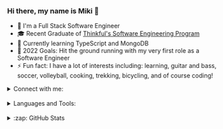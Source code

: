 ### Hi there, my name is Miki 👋 

- 🙋 I'm a Full Stack Software Engineer
- 🎓 Recent Graduate of [Thinkful's Software Engineering Program][thinkful]
- 🌱 Currently learning TypeScript and MongoDB
- 🥅 2022 Goals: Hit the ground running with my very first role as a Software Engineer
- ⚡ Fun fact: I have a lot of interests including: learning, guitar and bass, soccer, volleyball, cooking, trekking, bicycling, and of course coding!

<details>

<summary> Connect with me:</summary>

[<img align="left" alt="Link to LinkedIn account" width="22px" src="https://cdn.jsdelivr.net/npm/simple-icons@v3/icons/linkedin.svg" />][linkedin]
[<img align="left" alt="Link to Instagram account" width="22px" src="https://cdn.jsdelivr.net/npm/simple-icons@v3/icons/instagram.svg" />][instagram]
[<img align="left" alt="Link to Twitter account" width="22px" src="https://cdn.jsdelivr.net/npm/simple-icons@v3/icons/twitter.svg" />][twitter]
</details>

<br />

<details>

<summary>Languages and Tools:</summary>

<img align="left" alt="JavaScript" width="26px" src="https://raw.githubusercontent.com/github/explore/80688e429a7d4ef2fca1e82350fe8e3517d3494d/topics/javascript/javascript.png" />

<img align="left" alt="Node.js" width="26px" src="https://raw.githubusercontent.com/github/explore/80688e429a7d4ef2fca1e82350fe8e3517d3494d/topics/nodejs/nodejs.png" />

<img align="left" alt="TypeScript" width="26px" src="https://raw.githubusercontent.com/github/explore/80688e429a7d4ef2fca1e82350fe8e3517d3494d/topics/typescript/typescript.png" />

<img align="left" alt="React" width="26px" src="https://raw.githubusercontent.com/github/explore/80688e429a7d4ef2fca1e82350fe8e3517d3494d/topics/react/react.png" />

<img align="left" alt="Express" width="26px" src="https://raw.githubusercontent.com/github/explore/80688e429a7d4ef2fca1e82350fe8e3517d3494d/topics/express/express.png" />

<img align="left" alt="Knex.js" width="26px" src="images/knex.png" />

<img align="left" alt="PostgreSQL" width="26px" src="images/postgreSQL.png" />

<img align="left" alt="SQL" width="26px" src="https://raw.githubusercontent.com/github/explore/80688e429a7d4ef2fca1e82350fe8e3517d3494d/topics/sql/sql.png" />

<img align="left" alt="MongoDB" width="26px" src="images/mongoDB.png" />

<img align="left" alt="HTML5" width="26px" src="https://raw.githubusercontent.com/github/explore/80688e429a7d4ef2fca1e82350fe8e3517d3494d/topics/html/html.png" />

<img align="left" alt="CSS3" width="26px" src="https://raw.githubusercontent.com/github/explore/80688e429a7d4ef2fca1e82350fe8e3517d3494d/topics/css/css.png" />

<img align="left" alt="Git" width="26px" src="https://raw.githubusercontent.com/github/explore/80688e429a7d4ef2fca1e82350fe8e3517d3494d/topics/git/git.png" />

<img align="left" alt="GitHub" width="26px" src="https://raw.githubusercontent.com/github/explore/78df643247d429f6cc873026c0622819ad797942/topics/github/github.png" />

<img align="left" alt="Terminal" width="26px" src="https://raw.githubusercontent.com/github/explore/80688e429a7d4ef2fca1e82350fe8e3517d3494d/topics/terminal/terminal.png" />

<img align="left" alt="Docker" width="26px" src="https://raw.githubusercontent.com/github/explore/80688e429a7d4ef2fca1e82350fe8e3517d3494d/topics/docker/docker.png" />

</details>

<br />

<!-- <br /> -->

<!-- --- -->

<details>

  <summary>:zap: GitHub Stats</summary>

  <br />

  [![Anurag's GitHub stats](https://github-readme-stats.vercel.app/api?username=miki-saarna&hide=stars,contribs)](https://github.com/anuraghazra/github-readme-stats)

</details>

[thinkful]: https://www.thinkful.com/bootcamp/web-development
[twitter]: https://twitter.com/MikitoSaarna
[instagram]: https://www.instagram.com/mikito_saarna
[linkedin]: https://www.linkedin.com/in/mikito-saarna

